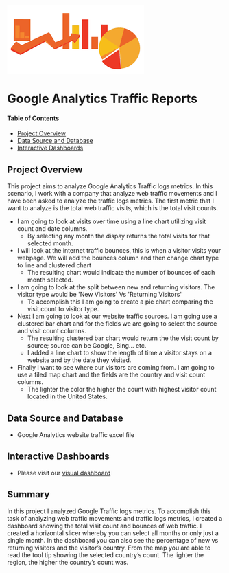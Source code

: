 ![header_pic](images/WebAnalytics.png)

# Google Analytics Traffic Reports

#### Table of Contents  

* [Project Overview](#project-overview)
* [Data Source and Database](#Data-Source-and-Database)
* [Interactive Dashboards](#Interactive-Dashboards)

## Project Overview
This project aims to analyze Google Analytics Traffic logs metrics. In this scenario, I work with a company that analyze web traffic movements and I have
been asked to analyze the traffic logs metrics. The first metric that I want to analyze is the total web traffic visits, which is the total visit counts.
- I am going to look at visits over time using a line chart utilizing visit count and date columns.
	- By selecting any month the dispay returns the total visits for that selected month.
- I will look at the internet traffic bounces, this is when a visitor visits your webpage. We will add the bounces column and then change chart type to line and clustered chart
	- The resulting chart would indicate the number of bounces of each month selected.
- I am going to look at the split between new and returning visitors. The visitor type would be 'New Visitors' Vs 'Returning Visitors'
	- To accomplish this I am going to create a pie chart comparing the visit count to visitor type.
- Next I am going to look at our website traffic sources. I am going use a clustered bar chart and for the fields we are going to select the source and visit count columns.
	- The resulting clustered bar chart would return the the visit count by source; source can be Google, Bing... etc.
	- I added a line chart to show the length of time a visitor stays on a website and by the date they visited.
- Finally I want to see where our visitors are coming from. I am going to use a filed map chart and the fields are the country and visit count columns.
	- The lighter the color the higher the count with highest visitor count located in the United States.

## Data Source and Database
- Google Analytics website traffic excel file

## Interactive Dashboards
- Please visit our [visual dashboard](https://app.powerbi.com/groups/me/reports/ecee17ed-a02d-408f-9213-1d1d7538f119/ReportSection?noSignUpCheck=1&redirectedFromSignup=1&ScenarioId=signup)

## Summary
In this project I analyzed Google Traffic logs metrics. To accomplish this task of analyzing web traffic movements and traffic logs metrics, I created a dashboard showing   the total visit count and bounces of web traffic. I created a horizontal slicer whereby you can select all months or only just a single month. In the dashboard you can also see the percentage of new vs returning visitors and the visitor’s country. From the map you are able to read the tool tip showing the selected country’s count. The lighter the region, the higher the country’s count was.
